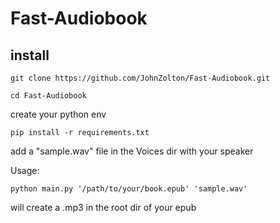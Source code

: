 # Fast-Audiobook

## install

`git clone https://github.com/JohnZolton/Fast-Audiobook.git`

`cd Fast-Audiobook`

create your python env

`pip install -r requirements.txt`

add a "sample.wav" file in the Voices dir with your speaker

Usage:

`python main.py '/path/to/your/book.epub' 'sample.wav'`

will create a .mp3 in the root dir of your epub

